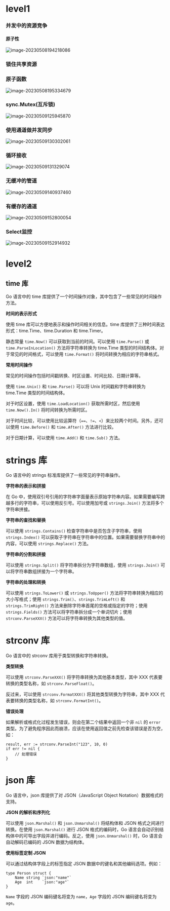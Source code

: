 # level1 #

### 并发中的资源竞争

#### 原子性

![image-20230508194218086](https://gitee.com/ferdinandaedth/ferdinand/raw/master/image-20230508194218086.png)

### 锁住共享资源

### 原子函数

![image-20230508195334679](https://gitee.com/ferdinandaedth/ferdinand/raw/master/image-20230508195334679.png)

### sync.Mutex(互斥锁) ###

![image-20230509125945870](https://gitee.com/ferdinandaedth/ferdinand/raw/master/image-20230509125945870.png)

### 使用通道做并发同步 ###

![image-20230509130302061](https://gitee.com/ferdinandaedth/ferdinand/raw/master/image-20230509130302061.png)

### 循环接收 ###

![image-20230509131329074](https://gitee.com/ferdinandaedth/ferdinand/raw/master/image-20230509131329074.png)

### 无缓冲的管道 ###

![image-20230509140937460](https://gitee.com/ferdinandaedth/ferdinand/raw/master/image-20230509140937460.png)

### 有缓存的通道 ###

![image-20230509152800054](https://gitee.com/ferdinandaedth/ferdinand/raw/master/image-20230509152800054.png)

### Select监控 ###

![image-20230509152914932](https://gitee.com/ferdinandaedth/ferdinand/raw/master/image-20230509152914932.png)

# level2 #

## time 库 ##

Go 语言中的 time 库提供了一个时间操作对象，其中包含了一些常见的时间操作方法。

**时间的表示形式**

使用 time 库可以方便地表示和操作时间相关的信息。time 库提供了三种时间表达形式：time.Time、time.Duration 和 time.Timer。

静态常量 `time.Now()` 可以获取到当前的时间。可以使用 `time.Parse()` 或 `time.ParseInLocation()` 方法将字符串转换为 time.Time 类型的时间结构体。对于常见的时间格式，可以使用 `time.Format()` 将时间转换为相应的字符串格式。

**常用时间操作**

常见的时间操作包括时间戳转换、时区设置、时间比较、日期计算等。

使用 `time.Unix()` 和 `time.Parse()` 可以将 Unix 时间戳和字符串转换为 time.Time 类型的时间结构体。

对于时区设置，使用 `time.LoadLocation()` 获取所需时区，然后使用 `time.Now().In()` 将时间转换为所需时区。

对于时间比较，可以使用比较运算符（`==`、`!=`、`<`）来比较两个时间。另外，还可以使用 `time.Before()` 和 `time.After()` 方法进行比较。

对于日期计算，可以使用 `time.Add()` 和 `time.Sub()` 方法。

# strings 库

Go 语言中的 strings 标准库提供了一些常见的字符串操作。

**字符串的表示和拼接**

在 Go 中，使用双引号引用的字符串字面量表示原始字符串内容。如果需要编写跨越多行的字符串，可以使用反引号。可以使用加号或 `strings.Join()` 方法将多个字符串拼接。

**字符串的查找和替换**

可以使用 `strings.Contains()` 检查字符串中是否包含子字符串，使用 `strings.Index()` 可以获取子字符串在字符串中的位置。如果需要替换字符串中的内容，可以使用 `strings.Replace()` 方法。

**字符串的分割和拼接**

可以使用 `strings.Split()` 将字符串拆分为字符串数组，使用 `strings.Join()` 可以将字符串数组拼接为一个字符串。

**字符串的处理和转换**

可以使用 `strings.ToLower()` 或 `strings.ToUpper()` 方法将字符串转换为相应的大小写格式；使用 `strings.Trim()`、`strings.TrimLeft()` 和 `strings.TrimRight()` 方法来删除字符串首尾的空格或指定的字符；使用 `strings.Fields()` 方法可以将字符串拆分成一个单词切片；使用 `strconv.ParseXXX()` 方法可以将字符串转换为其他类型的值。

# strconv 库

Go 语言中的 strconv 库用于类型转换和字符串转换。

**类型转换**

可以使用 `strconv.ParseXXX()` 将字符串转换为其他基本类型，其中 XXX 代表要转换的类型名称，如 `strconv.ParseFloat()`。

反过来，可以使用 `strconv.FormatXXX()` 将其他类型转换为字符串，其中 XXX 代表要转换的类型名称，如 `strconv.FormatInt()`。

**错误处理**

如果解析或格式化过程发生错误，则会在第二个结果中返回一个非 `nil` 的 `error` 类型。为了避免程序因此而崩溃，应该在使用返回值之前先检查该错误是否为空，如：

```
result, err := strconv.ParseInt("123", 10, 0)
if err != nil {
    // 处理错误
}
```



# json 库

Go 语言中，json 库提供了对 JSON（JavaScript Object Notation）数据格式的支持。

**JSON 的解析和序列化**

可以使用 `json.Marshal()` 和 `json.Unmarshal()` 将结构体和 JSON 格式之间进行转换。在使用 `json.Marshal()` 进行 JSON 格式的编码时，Go 语言会自动识别结构体中的可导出字段并进行编码。反之，使用 `json.Unmarshal()` 时，Go 语言会自动解码已编码的 JSON 数据为结构体。

**使用标签定制 JSON**

可以通过结构体字段上的标签指定 JSON 数据中的键名和其他编码选项。例如：

```
type Person struct {
    Name string `json:"name"`
    Age  int    `json:"age"`
}
```

`Name` 字段的 JSON 编码键名将变为 `name`，`Age` 字段的 JSON 编码键名将变为 `age`。
